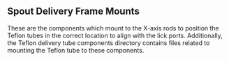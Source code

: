## Spout Delivery Frame Mounts 

These are the components which mount to the X-axis rods to position the Teflon 
tubes in the correct location to align with the lick ports. Additionally, the 
Teflon delivery tube components directory contains files related to mounting the 
Teflon tube to these components.
